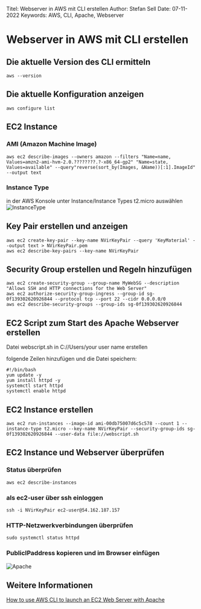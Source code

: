 Titel: Webserver in AWS mit CLI erstellen
Author: Stefan Sell
Date: 07-11-2022
Keywords: AWS, CLI, Apache, Webserver

# Webserver in AWS mit CLI erstellen

## Die aktuelle Version des CLI ermitteln
    aws --version   
## Die aktuelle Konfiguration anzeigen
    aws configure list     
## EC2 Instance
### AMI (Amazon Machine Image)
    aws ec2 describe-images --owners amazon --filters "Name=name, Values=amzn2-ami-hvm-2.0.????????.?-x86_64-gp2" "Name=state, Values=available" --query"reverse(sort_by(Images, &Name))[:1].ImageId" --output text
### Instance Type
in der AWS Konsole unter Instance/Instance Types t2.micro auswählen
![InstanceType](https://miro.medium.com/max/720/1*ut8SVOjduLuQCxZCx5UhFA.png)
## Key Pair erstellen und anzeigen
    aws ec2 create-key-pair --key-name NVirKeyPair --query 'KeyMaterial' --output text > NVirKeyPair.pem
    aws ec2 describe-key-pairs --key-name NVirKeyPair
## Security Group erstellen und Regeln hinzufügen
    aws ec2 create-security-group --group-name MyWebSG --description "Allows SSH and HTTP connections for the Web Server"
    aws ec2 authorize-security-group-ingress --group-id sg-0f139302620926844 --protocol tcp --port 22 --cidr 0.0.0.0/0
    aws ec2 describe-security-groups --group-ids sg-0f139302620926844
## EC2 Script zum Start des Apache Webserver erstellen
Datei webscript.sh in C://Users/your user name erstellen
    
folgende Zeilen hinzufügen und die Datei speichern:
    
    #!/bin/bash
    yum update -y
    yum install httpd -y
    systemctl start httpd
    systemctl enable httpd
    
## EC2 Instance erstellen
    aws ec2 run-instances --image-id ami-00db75007d6c5c578 --count 1 --instance-type t2.micro --key-name NVirKeyPair --security-group-ids sg-0f139302620926844 --user-data file://webscript.sh
## EC2 Instance und Webserver überprüfen
### Status überprüfen
    aws ec2 describe-instances
### als ec2-user über ssh einloggen
    ssh -i NVirKeyPair ec2-user@54.162.187.157
### HTTP-Netzwerkverbindungen überprüfen
    sudo systemctl status httpd
### PublicIPaddress kopieren und im Browser einfügen
![Apache](https://miro.medium.com/max/720/1*dQz8HxEfH0nzgI8Tz2eA3w.png)

## Weitere Informationen
[How to use AWS CLI to launch an EC2 Web Server with Apache](https://towardsaws.com/how-to-use-aws-cli-to-launch-an-ec2-web-server-with-apache-9c20d07e07be)
